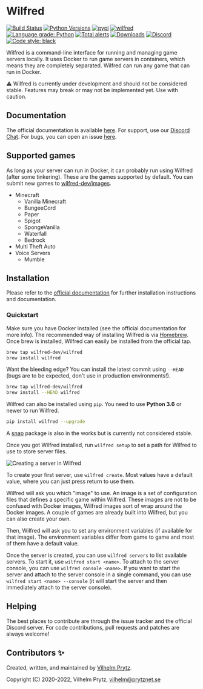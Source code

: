 # Wilfred

[![Build Status](https://travis-ci.com/wilfred-dev/wilfred.svg?branch=master)](https://travis-ci.com/wilfred-dev/wilfred)
[![Python Versions](https://img.shields.io/pypi/pyversions/wilfred)](https://pypi.org/project/wilfred)
[![pypi](https://img.shields.io/pypi/v/wilfred)](https://pypi.org/project/wilfred)
[![wilfred](https://snapcraft.io//wilfred/badge.svg)](https://snapcraft.io/wilfred)
[![Language grade: Python](https://img.shields.io/lgtm/grade/python/g/wilfred-dev/wilfred.svg?logo=lgtm&logoWidth=18)](https://lgtm.com/projects/g/wilfred-dev/wilfred/context:python)
[![Total alerts](https://img.shields.io/lgtm/alerts/g/wilfred-dev/wilfred.svg?logo=lgtm&logoWidth=18)](https://lgtm.com/projects/g/wilfred-dev/wilfred/alerts/)
[![Downloads](https://pepy.tech/badge/wilfred)](https://pepy.tech/project/wilfred)
[![Discord](https://img.shields.io/discord/666366973072113698?label=&logo=discord&logoColor=ffffff&color=7389D8&labelColor=6A7EC2)](https://wilfredproject.org/discord)
[![Code style: black](https://img.shields.io/badge/code%20style-black-000000.svg)](https://github.com/psf/black)

Wilfred is a command-line interface for running and managing game servers locally. It uses Docker to run game servers in containers, which means they are completely separated. Wilfred can run any game that can run in Docker.

⚠️ Wilfred is currently under development and should not be considered stable. Features may break or may not be implemented yet. Use with caution.

## Documentation

The official documentation is available [here](https://docs.wilfredproject.org/en/latest/). For support, use our [Discord Chat](https://wilfredproject.org/discord). For bugs, you can open an issue [here](https://github.com/wilfred-dev/wilfred/issues).

## Supported games

As long as your server can run in Docker, it can probably run using Wilfred (after some tinkering). These are the games supported by default. You can submit new games to [wilfred-dev/images](https://github.com/wilfred-dev/images).

- Minecraft
  - Vanilla Minecraft
  - BungeeCord
  - Paper
  - Spigot
  - SpongeVanilla
  - Waterfall
  - Bedrock
- Multi Theft Auto
- Voice Servers
  - Mumble

## Installation

Please refer to the [official documentation](https://docs.wilfredproject.org/en/latest/#installation) for further installation instructions and documentation.

### Quickstart

Make sure you have Docker installed (see the official documentation for more info). The recommended way of installing Wilfred is via [Homebrew](https://brew.sh). Once brew is installed, Wilfred can easily be installed from the official tap.

```bash
brew tap wilfred-dev/wilfred
brew install wilfred
```

Want the bleeding edge? You can install the latest commit using `--HEAD` (bugs are to be expected, don't use in production environments!).

```bash
brew tap wilfred-dev/wilfred
brew install --HEAD wilfred
```

Wilfred can also be installed using `pip`. You need to use **Python 3.6** or newer to run Wilfred.

```bash
pip install wilfred --upgrade
```

A [snap](https://snapcraft.io/wilfred) package is also in the works but is currently not considered stable.

Once you got Wilfred installed, run `wilfred setup` to set a path for Wilfred to use to store server files.

![Creating a server in Wilfred](https://raw.githubusercontent.com/wilfred-dev/wilfred/master/docs/quickstart.gif)

To create your first server, use `wilfred create`. Most values have a default value, where you can just press return to use them.

Wilfred will ask you which "image" to use. An image is a set of configuration files that defines a specific game within Wilfred. These images are not to be confused with Docker images, Wilfred images sort of wrap around the Docker images. A couple of games are already built into Wilfred, but you can also create your own.

Then, Wilfred will ask you to set any environment variables (if available for that image). The environment variables differ from game to game and most of them have a default value.

Once the server is created, you can use `wilfred servers` to list available servers. To start it, use `wilfred start <name>`. To attach to the server console, you can use `wilfred console <name>`. If you want to start the server and attach to the server console in a single command, you can use `wilfred start <name> --console` (it will start the server and then immediately attach to the server console).

## Helping

The best places to contribute are through the issue tracker and the official Discord server. For code contributions, pull requests and patches are always welcome!

## Contributors ✨

Created, written, and maintained by [Vilhelm Prytz](https://github.com/vilhelmprytz).

Copyright (C) 2020-2022, Vilhelm Prytz, <vilhelm@prytznet.se>
